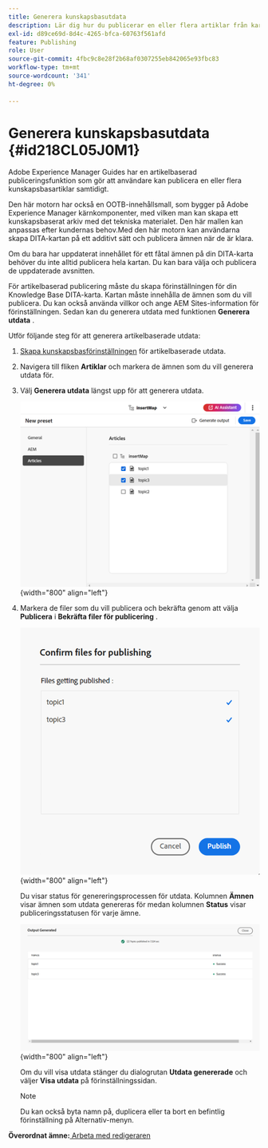 ```yaml
---
title: Generera kunskapsbasutdata
description: Lär dig hur du publicerar en eller flera artiklar från kartkonsolen. Generera utdata för ett eller flera ämnen i en DITA-karta i AEM Guides.
exl-id: d89ce69d-8d4c-4265-bfca-60763f561afd
feature: Publishing
role: User
source-git-commit: 4fbc9c8e28f2b68af0307255eb842065e93fbc83
workflow-type: tm+mt
source-wordcount: '341'
ht-degree: 0%

---
```


# Generera kunskapsbasutdata {#id218CL05J0M1}

Adobe Experience Manager Guides har en artikelbaserad publiceringsfunktion som gör att användare kan publicera en eller flera kunskapsbasartiklar samtidigt.

Den här motorn har också en OOTB-innehållsmall, som bygger på Adobe Experience Manager kärnkomponenter, med vilken man kan skapa ett kunskapsbaserat arkiv med det tekniska materialet. Den här mallen kan anpassas efter kundernas behov.Med den här motorn kan användarna skapa DITA-kartan på ett additivt sätt och publicera ämnen när de är klara.

Om du bara har uppdaterat innehållet för ett fåtal ämnen på din DITA-karta behöver du inte alltid publicera hela kartan. Du kan bara välja och publicera de uppdaterade avsnitten.

För artikelbaserad publicering måste du skapa förinställningen för din Knowledge Base DITA-karta. Kartan måste innehålla de ämnen som du vill publicera. Du kan också använda villkor och ange AEM Sites-information för förinställningen. Sedan kan du generera utdata med funktionen **Generera utdata** .

Utför följande steg för att generera artikelbaserade utdata:

1. [Skapa kunskapsbasförinställningen](./generate-output-knowledge-base.md) för artikelbaserade utdata.
1. Navigera till fliken **Artiklar** och markera de ämnen som du vill generera utdata för.
1. Välj **Generera utdata** längst upp för att generera utdata.

   ![](images/add-preset-articles-tab_cs.png){width="800" align="left"}

1. Markera de filer som du vill publicera och bekräfta genom att välja **Publicera** i **Bekräfta filer för publicering** .

   ![Nytt ](images/knowledge-base-confirm-files-for-publishing.png){width="800" align="left"}

   Du visar status för genereringsprocessen för utdata. Kolumnen **Ämnen** visar ämnen som utdata genereras för medan kolumnen **Status** visar publiceringsstatusen för varje ämne.


   ![](images/add-preset-output-generated_cs.png){width="800" align="left"}

   Om du vill visa utdata stänger du dialogrutan **Utdata genererade** och väljer **Visa utdata** på förinställningssidan.


   >[!NOTE]
   >
   > Du kan också byta namn på, duplicera eller ta bort en befintlig förinställning på Alternativ-menyn.


**Överordnat ämne:**[ Arbeta med redigeraren](web-editor.md)
